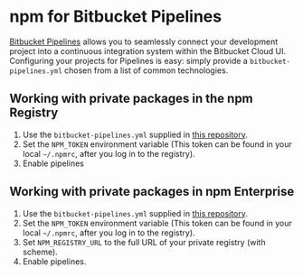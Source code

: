 # npm for Bitbucket Pipelines

[Bitbucket Pipelines](https://bitbucket.org/product/features/pipelines) allows you to seamlessly connect your development project into a continuous integration system within the Bitbucket Cloud UI. Configuring your projects for Pipelines is easy: simply provide a `bitbucket-pipelines.yml` chosen from a list of common technologies.

## Working with private packages in the npm Registry

1. Use the `bitbucket-pipelines.yml` supplied in [this repository](https://bitbucket.org/benjamincoe/private-modules-demo/src).
2. Set the `NPM_TOKEN` environment variable (This token can be found in your local `~/.npmrc`, after you log in to the registry).
3. Enable pipelines

## Working with private packages in npm Enterprise

1. Use the `bitbucket-pipelines.yml` supplied in [this repository](https://bitbucket.org/benjamincoe/private-modules-demo/src).
2. Set the `NPM_TOKEN` environment variable (This token can be found in your local `~/.npmrc`, after you log in to the registry).
3. Set `NPM_REGISTRY_URL` to the full URL of your private registry (with scheme).
4. Enable pipelines.
